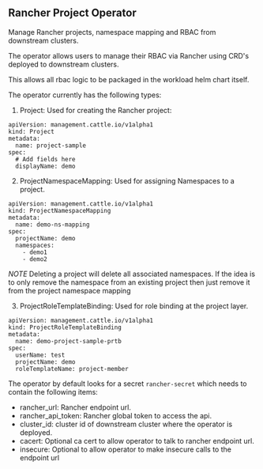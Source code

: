 ## Rancher Project Operator

Manage Rancher projects, namespace mapping and RBAC from downstream clusters.

The operator allows users to manage their RBAC via Rancher using CRD's deployed to downstream clusters.

This allows all rbac logic to be packaged in the workload helm chart itself.

The operator currently has the following types:

1. Project: Used for creating the Rancher project:
```
apiVersion: management.cattle.io/v1alpha1
kind: Project
metadata:
  name: project-sample
spec:
  # Add fields here
  displayName: demo
```

2. ProjectNamespaceMapping: Used for assigning Namespaces to a project. 
```
apiVersion: management.cattle.io/v1alpha1
kind: ProjectNamespaceMapping
metadata:
  name: demo-ns-mapping
spec:
  projectName: demo
  namespaces:
    - demo1
    - demo2
```

*NOTE* Deleting a project will delete all associated namespaces. 
If the idea is to only remove the namespace from an existing project
then just remove it from the project namespace mapping

3. ProjectRoleTemplateBinding: Used for role binding at the project layer.
```
apiVersion: management.cattle.io/v1alpha1
kind: ProjectRoleTemplateBinding
metadata:
  name: demo-project-sample-prtb
spec:
  userName: test
  projectName: demo
  roleTemplateName: project-member
```

The operator by default looks for a secret `rancher-secret` which needs to contain the following items:
* rancher_url: Rancher endpoint url.
* rancher_api_token: Rancher global token to access the api.
* cluster_id: cluster id of downstream cluster where the operator is deployed.
* cacert: Optional ca cert to allow operator to talk to rancher endpoint url.
* insecure: Optional to allow operator to make insecure calls to the endpoint url